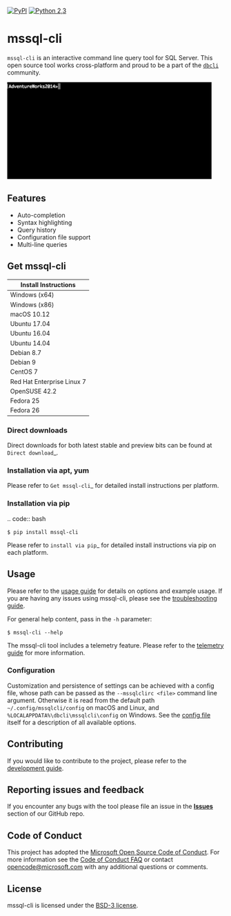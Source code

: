 [![PyPI](https://badge.fury.io/py/mssql-cli.svg)](https://pypi.python.org/pypi/mssql-cli)
[![Python 2,3](https://img.shields.io/badge/python-2.7,&nbsp;3.x-blue.svg)](https://github.com/dbcli/mssql-cli)

# mssql-cli
`mssql-cli` is an interactive command line query tool for SQL Server. This open source tool works cross-platform and proud to be a part of the [`dbcli`](github.com/dbcli) community. 

![mssql-cli Autocomplete](https://github.com/dbcli/mssql-cli/raw/master/screenshots/mssql-cli-autocomplete.gif)

## Features
- Auto-completion
- Syntax highlighting
- Query history
- Configuration file support 
- Multi-line queries

## Get mssql-cli
| Install Instructions              |
| --------------------------------- |
|  Windows (x64)                    |
|  Windows (x86)                    |
|  macOS 10.12                      |
|  Ubuntu 17.04                     |
|  Ubuntu 16.04                     |
|  Ubuntu 14.04                     |
|  Debian 8.7                       |
|  Debian 9                         |
|  CentOS 7                         |
|  Red Hat Enterprise Linux 7       |
|  OpenSUSE 42.2                    |
|  Fedora 25                        |
|  Fedora 26                        |


### Direct downloads
Direct downloads for both latest stable and preview bits can be found at `Direct download`_.

### Installation via apt, yum
Please refer to `Get mssql-cli`_ for detailed install instructions per platform.


### Installation via pip
.. code:: bash

    $ pip install mssql-cli

Please refer to `install via pip`_ for detailed install instructions via pip on each platform.


## Usage
Please refer to the [usage guide](https://github.com/dbcli/mssql-cli/tree/master/doc/usage_guide.md) for details on options and example usage. If you are having any issues using mssql-cli, please see the [troubleshooting guide](https://github.com/dbcli/mssql-cli/blob/master/doc/troubleshooting_guide.md).

For general help content, pass in the `-h` parameter:
```
$ mssql-cli --help
```
The mssql-cli tool includes a telemetry feature.  Please refer to the [telemetry guide](https://github.com/dbcli/mssql-cli/tree/master/doc/telemetry_guide.md) for more information.

### Configuration
Customization and persistence of settings can be achieved with a config file, whose path can be passed as the `--mssqlclirc <file>` command line argument. Otherwise it is read from the default path `~/.config/mssqlcli/config` on macOS and Linux, and `%LOCALAPPDATA%\dbcli\mssqlcli\config` on Windows. See the [config file](https://github.com/dbcli/mssql-cli/blob/master/mssqlcli/mssqlclirc) itself for a description of all available options.

## Contributing
If you would like to contribute to the project, please refer to the [development guide](https://github.com/dbcli/mssql-cli/tree/master/doc/development_guide.md).

## Reporting issues and feedback
If you encounter any bugs with the tool please file an issue in the
[**Issues**](https://github.com/dbcli/mssql-cli/issues) section of our GitHub repo.

## Code of Conduct
This project has adopted the [Microsoft Open Source Code of Conduct](https://opensource.microsoft.com/codeofconduct/). For more information see the [Code of Conduct FAQ](https://opensource.microsoft.com/codeofconduct/faq/) or contact
opencode@microsoft.com with any additional questions or comments.

## License
mssql-cli is licensed under the [BSD-3 license](https://github.com/dbcli/mssql-cli/blob/master/LICENSE.txt).
